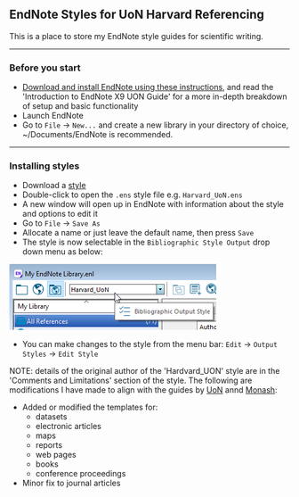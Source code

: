 ## EndNote Styles for UoN Harvard Referencing
This is a place to store my EndNote style guides for scientific writing.


---
### Before you start
- [Download and install EndNote using these instructions](https://libguides.newcastle.edu.au/endnote), and read the 'Introduction to EndNote X9 UON Guide' for a more in-depth breakdown of setup and basic functionality
- Launch EndNote
- Go to `File` → `New...` and create a new library in your directory of choice, ~/Documents/EndNote is recommended.


---
### Installing styles
- Download a [style](https://github.com/laidlaw42/uon-referencing-guides/tree/main/styles)
- Double-click to open the `.ens` style file e.g. `Harvard_UoN.ens`
- A new window will open up in EndNote with information about the style and options to edit it
- Go to `File` → `Save As`
- Allocate a name or just leave the default name, then press `Save`
- The style is now selectable in the `Bibliographic Style Output` drop down menu as below:

![Bibliographic Style Output](https://raw.githubusercontent.com/laidlaw42/uon-referencing-guides/main/images/EN_bos.png)

- You can make changes to the style from the menu bar: `Edit` → `Output Styles` → `Edit Style`

NOTE: details of the original author of the 'Hardvard_UON' style are in the 'Comments and Limitations' section of the style.
The following are modifications I have made to align with the guides by [UoN](https://libguides.newcastle.edu.au/referencing/harvard) annd [Monash](https://guides.lib.monash.edu/c.php?g=219786&p=1454230):
- Added or modified the templates for:
  - datasets
  - electronic articles
  - maps
  - reports
  - web pages
  - books
  - conference proceedings
- Minor fix to journal articles
